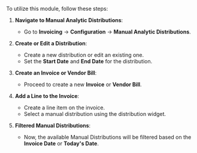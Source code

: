 To utilize this module, follow these steps:

1. **Navigate to Manual Analytic Distributions**:
   - Go to **Invoicing** → **Configuration** → **Manual Analytic Distributions**.

2. **Create or Edit a Distribution**:
   - Create a new distribution or edit an existing one.
   - Set the **Start Date** and **End Date** for the distribution.

3. **Create an Invoice or Vendor Bill**:
   - Proceed to create a new **Invoice** or **Vendor Bill**.

4. **Add a Line to the Invoice**:
   - Create a line item on the invoice.
   - Select a manual distribution using the distribution widget.

5. **Filtered Manual Distributions**:
   - Now, the available Manual Distributions will be filtered based on the **Invoice Date** or **Today's Date**.
